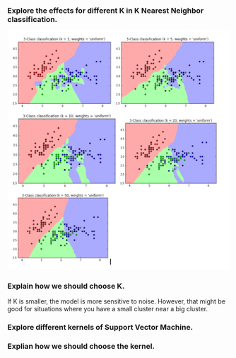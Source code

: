 ### Explore the effects for different K in K Nearest Neighbor classification.

![Screenshots](https://github.com/Nikhila-B/FSS17_Group_L/blob/master/workshop/kebrey_changingk.png)

### Explain how we should choose K.

If K is smaller, the model is more sensitive to noise. However, that might be good for situations where you have a small cluster near a big cluster.


### Explore different kernels of Support Vector Machine.
### Explian how we should choose the kernel.
